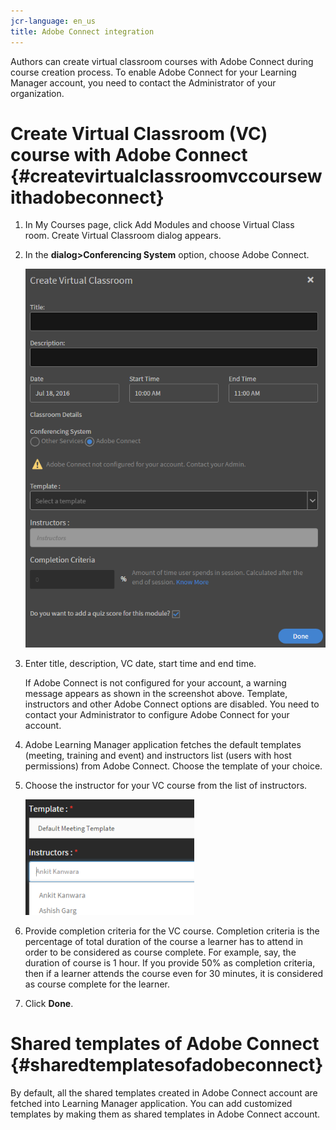 ```yaml
---
jcr-language: en_us
title: Adobe Connect integration
---
```

Authors can create virtual classroom courses with Adobe Connect during course creation process. To enable Adobe Connect for your Learning Manager account, you need to contact the Administrator of your organization.&nbsp;

# Create Virtual Classroom (VC) course with Adobe Connect {#createvirtualclassroomvccoursewithadobeconnect}

1. In My Courses page, click&nbsp;Add Modules&nbsp;and choose&nbsp;Virtual Class room.&nbsp;Create Virtual Classroom dialog appears.   
1. In the **dialog>Conferencing System** option, choose&nbsp;Adobe Connect.

   ![](assets/create-vc-author.png)

1. Enter title, description, VC date, start time and end time.

   If Adobe Connect is not configured for your account, a warning message appears as shown in the screenshot above. Template, instructors and other Adobe Connect options are disabled. You need to contact your Administrator to configure Adobe Connect for your account.&nbsp;

1. Adobe Learning Manager application fetches the default templates (meeting, training and event) and instructors list (users with host permissions) from Adobe Connect. Choose the template of your choice.
1. Choose the instructor for your VC course from the list of instructors.

   ![](assets/instructors-list-author.png)

1. Provide completion criteria for the VC course. Completion criteria is the percentage of total duration of the course a learner has to attend in order to be considered as course complete. For example, say, the duration of course is 1 hour. If you provide 50% as completion criteria, then if a learner attends the course even for 30 minutes, it is considered as course complete for the learner.
1. Click&nbsp;**Done**.

# Shared templates of Adobe Connect {#sharedtemplatesofadobeconnect}

By default, all the shared templates created in Adobe Connect account are fetched into Learning Manager application. You can add customized templates by making them as shared templates in Adobe Connect account.
